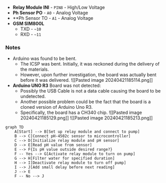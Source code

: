 
- **Relay Module INI** - `PIN8` - High/Low Voltage
- **Ph Sensor PO** - `A0` - Analog Voltage 
- **Ph Sensor TO - `A1` - Analog Voltage 
- **GSM SIM800L**
	- TXD - `~10`
	- RXD - `~11`

### **Notes**
- Arduino was found to be bent.
	- The ICSP was bent. Initially, it was reckoned during the delivery of the materials. 
	- However, upon further investigation, the board was actually bent before it was delivered.
![[Pasted image 20240421185114.png]]
- **Arduino UNO R3** Board was not detected:
    - Possibly the USB Cable is not a data cable causing the board to be undetected.
    - Another possible problem could be the fact that the board is a cloned version of Arduino Uno R3.
    - Specifically, the board has a CH340 chip.
![[Pasted image 20240421185129.png]]
![[Pasted image 20240421185213.png]]

```mermaid
graph TD
    A[Start] --> B[Set up relay module and connect to pump]
    B --> C[Connect pH-4502c sensor to microcontroller]
    C --> D[Initialize relay module and pH sensor]
    D --> E[Read pH value from sensor]
    E --> F{Is pH value outside desired range?}
    F -- Yes --> G[Activate relay module to turn on pump]
    G --> H[Filter water for specified duration]
    H --> I[Deactivate relay module to turn off pump]
    I --> J[Add small delay before next reading]
    J --> E
    F -- No --> J
```